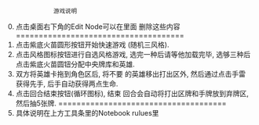                   游戏说明

0. 点击桌面右下角的Edit Node可以在里面
删除这些内容
=====================================
1. 点击紫底火苗圆形按钮开始快速游戏
(随机三风格).
2. 点击风格图标按钮进行自选风格游戏,
选完一种后请等他加载完毕, 选够三种后
点击紫底火苗圆钮分配中央牌库和英雄.
3. 双方将英雄卡拖到角色区后, 将不要
的英雄移出打出区外, 然后通过点击手雷
获得先手, 后手自动获得两点生命.
4. 点击回合结束按钮(循环图标), 结束
回合会自动将打出区牌和手牌放到弃牌区,
然后抽5张牌.
=====================================
5. 具体说明在上方工具条里的Notebook
rulues里

